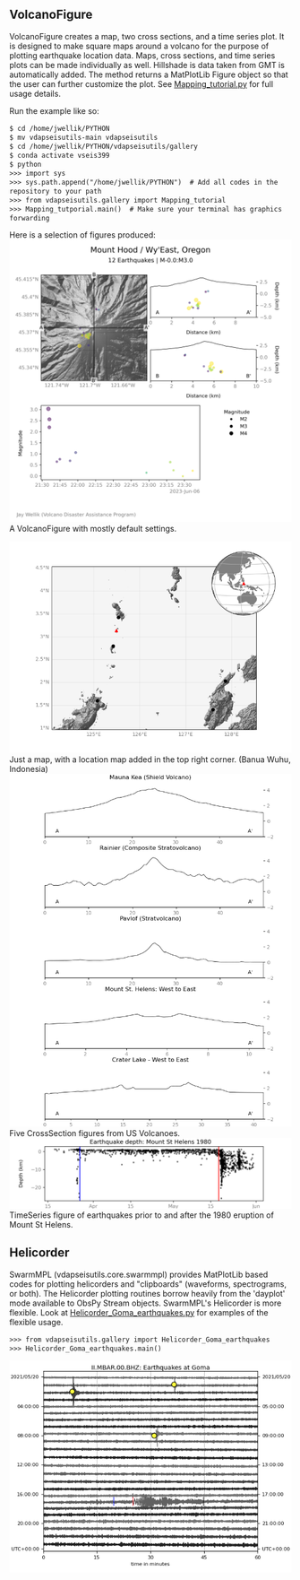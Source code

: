 ## VolcanoFigure
VolcanoFigure creates a map, two cross sections, and a time series plot. It is designed to make square maps around a volcano for the purpose of plotting earthquake location data. Maps, cross sections, and time series plots can be made individually as well. Hillshade is data taken from GMT is automatically added. The method returns a MatPlotLib Figure object so that the user can further customize the plot. See [Mapping_tutorial.py](https://github.com/jwellik/vdapseisutils/blob/main/gallery/Mapping_tutorial.py) for full usage details. 

Run the example like so:
```
$ cd /home/jwellik/PYTHON
$ mv vdapseisutils-main vdapseisutils
$ cd /home/jwellik/PYTHON/vdapseisutils/gallery
$ conda activate vseis399
$ python
>>> import sys
>>> sys.path.append("/home/jwellik/PYTHON")  # Add all codes in the repository to your path
>>> from vdapseisutils.gallery import Mapping_tutorial
>>> Mapping_tutporial.main()  # Make sure your terminal has graphics forwarding
```

Here is a selection of figures produced:
<img src="https://github.com/jwellik/vdapseisutils/blob/main/gallery/output/Mapping_tutorial/VolcanoFigure_Hood.png" width=600 alt="VolcanoFigure (Hood)" />
A VolcanoFigure with mostly default settings.

<img src="https://github.com/jwellik/vdapseisutils/blob/main/gallery/output/Mapping_tutorial/Bathymetry_BanuaWuhu_regional.png" width=600 alt="Map (Banua Wuhu)" />
Just a map, with a location map added in the top right corner. (Banua Wuhu, Indonesia)

<img src="https://github.com/jwellik/vdapseisutils/blob/main/gallery/output/Mapping_tutorial/CrossSection_USvolcs.png" width=600 alt="CrossSection" />
Five CrossSection figures from US Volcanoes.

<img src="https://github.com/jwellik/vdapseisutils/blob/main/gallery/output/Mapping_tutorial/TimeSeries_MSH1980.png" width=600 alt="TimeSeries" />
TimeSeries figure of earthquakes prior to and after the 1980 eruption of Mount St Helens.

## Helicorder
SwarmMPL (vdapseisutils.core.swarmmpl) provides MatPlotLib based codes for plotting helicorders and "clipboards" (waveforms, spectrograms, or both). The Helicorder plotting routines borrow heavily from the 'dayplot' mode available to ObsPy Stream objects. SwarmMPL's Helicorder is more flexible. Look at [Helicorder_Goma_earthquakes.py](https://github.com/jwellik/vdapseisutils/blob/main/gallery/Helicorder_Goma_earthquakes.py) for examples of the flexible usage.
```
>>> from vdapseisutils.gallery import Helicorder_Goma_earthquakes
>>> Helicorder_Goma_earthquakes.main()
```
<img src="https://github.com/jwellik/vdapseisutils/blob/main/gallery/output/Helicorder_Goma_earthquakes.png" width=600 alt="Helicorder" />
